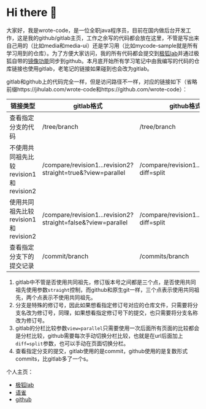 # Hi there 👋

<!--
**wrote-code/wrote-code** is a ✨ _special_ ✨ repository because its `README.md` (this file) appears on your GitHub profile.

Here are some ideas to get you started:

- 🔭 I’m currently working on ...
- 🌱 I’m currently learning ...
- 👯 I’m looking to collaborate on ...
- 🤔 I’m looking for help with ...
- 💬 Ask me about ...
- 📫 How to reach me: ...
- 😄 Pronouns: ...
- ⚡ Fun fact: ...
-->

大家好，我是wrote-code，是一位全职java程序员，目前在国内做后台开发工作，这是我的github/gitlab主页，工作之余写的代码都会放在这里，不管是写出来自己用的（比如media和media-ui）还是学习用（比如mycode-sample就是所有学习用到的仓库）。为了方便大家访问，我的所有代码都会提交到[极狐lab](https://jihulab.com)并通过极狐自带的[镜像功能](https://docs.gitlab.cn/jh/user/project/repository/mirror/)同步到github。本月底开始所有学习笔记中由我编写的代码的仓库链接也使用gitlab，老笔记的链接如果碰到也会改为gitlab。

gitlab和github上的代码完全一样，但是访问路径不一样，对应的链接如下（省略前缀https://jihulab.com/wrote-code和https://github.com/wrote-code）：

| 链接类型                               | gitlab格式                                                   | github格式                                |
| -------------------------------------- | ------------------------------------------------------------ | ----------------------------------------- |
| 查看指定分支的代码                     | /tree/branch                                                 | /tree/branch                              |
| 不使用共同祖先比较revision1和revision2 | /compare/revision1...revision2?straight=true&?view=parallel  | /compare/revision1..revision2?diff=split  |
| 使用共同祖先比较revision1和revision2   | /compare/revision1...revision2?straight=false&?view=parallel | /compare/revision1...revision2?diff=split |
| 查看指定分支下的提交记录               | /commit/branch                                               | /commits/branch                           |

1. gitlab中不管是否使用共同祖先，修订版本号之间都是三个点，是否使用共同祖先使用参数`straight`控制，而github和原生git一样，三个点表示使用共同祖先，两个点表示不使用共同祖先。
2. 分支是特殊的修订号，因此如果想看指定修订号对应的仓库文件，只需要将分支名改为修订号，同理，如果想看指定修订号下的提交，也只需要将分支名称改为修订号。
3. gitlab的分栏比较参数`view=parallel`只需要使用一次后面所有页面的比较都会是分栏比较，github需要每次手动切换分栏比较，也就是在url后面加上`diff=split`参数，也可以手动在页面切换分栏。
4. 查看指定分支的提交，gitlab使用的是commit，github使用的是复数形式commits，比gitlab多了一个s。

个人主页：

- [极狐lab](https://jihulab.com/zhuge-cunfu)
- [语雀](https://www.yuque.com/nopointexception)
- [github](https://github.com/wrote-code)

<!-- - flowus公开分享目录页 -->
<!-- - 阿里云社区或其他可以写技术文章的网站 -->
